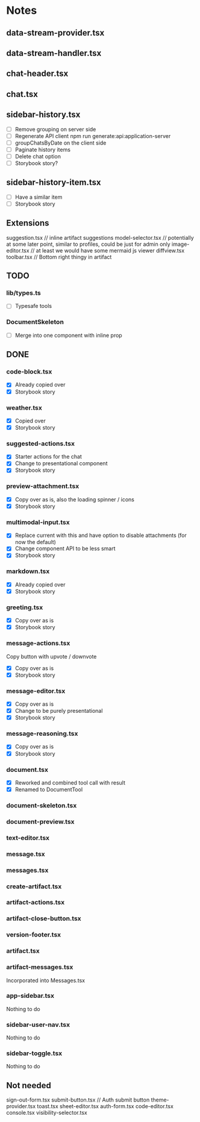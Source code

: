 # Notes

## data-stream-provider.tsx

## data-stream-handler.tsx

## chat-header.tsx

## chat.tsx

## sidebar-history.tsx

- [ ] Remove grouping on server side
- [ ] Regenerate API client npm run generate:api:application-server
- [ ] groupChatsByDate on the client side
- [ ] Paginate history items
- [ ] Delete chat option
- [ ] Storybook story?

## sidebar-history-item.tsx

- [ ] Have a similar item
- [ ] Storybook story

## Extensions

suggestion.tsx // inline artifact suggestions
model-selector.tsx // potentially at some later point, similar to profiles, could be just for admin only
image-editor.tsx // at least we would have some mermaid js viewer
diffview.tsx
toolbar.tsx // Bottom right thingy in artifact

## TODO

### lib/types.ts

- [ ] Typesafe tools

### DocumentSkeleton

- [ ] Merge into one component with inline prop

## DONE

### code-block.tsx

- [x] Already copied over
- [x] Storybook story

### weather.tsx

- [x] Copied over
- [x] Storybook story

### suggested-actions.tsx

- [x] Starter actions for the chat
- [x] Change to presentational component
- [x] Storybook story

### preview-attachment.tsx

- [x] Copy over as is, also the loading spinner / icons
- [x] Storybook story

### multimodal-input.tsx

- [x] Replace current with this and have option to disable attachments (for now the default)
- [x] Change component API to be less smart
- [x] Storybook story

### markdown.tsx

- [x] Already copied over
- [x] Storybook story

### greeting.tsx

- [x] Copy over as is
- [x] Storybook story

### message-actions.tsx

Copy button with upvote / downvote

- [x] Copy over as is
- [x] Storybook story

### message-editor.tsx

- [x] Copy over as is
- [x] Change to be purely presentational
- [x] Storybook story

### message-reasoning.tsx

- [x] Copy over as is
- [x] Storybook story

### document.tsx

- [x] Reworked and combined tool call with result
- [x] Renamed to DocumentTool

### document-skeleton.tsx

### document-preview.tsx

### text-editor.tsx

### message.tsx

### messages.tsx

### create-artifact.tsx

### artifact-actions.tsx

### artifact-close-button.tsx

### version-footer.tsx

### artifact.tsx

### artifact-messages.tsx

Incorporated into Messages.tsx

### app-sidebar.tsx

Nothing to do

### sidebar-user-nav.tsx

Nothing to do

### sidebar-toggle.tsx

Nothing to do

## Not needed

sign-out-form.tsx
submit-button.tsx // Auth submit button
theme-provider.tsx
toast.tsx
sheet-editor.tsx
auth-form.tsx
code-editor.tsx
console.tsx
visibility-selector.tsx
